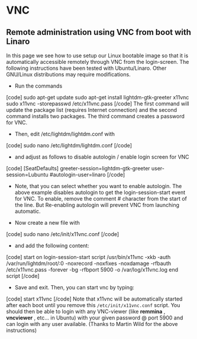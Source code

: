 # VNC
## Remote administration using VNC from boot with Linaro
In this page we see how to use setup our Linux bootable image so that it is automatically accessible remotely through VNC from the login-screen. The following instructions have been tested with Ubuntu/Linaro. Other GNU/Linux distributions may require modifications. 
  * Run the commands

[code] 
    sudo apt-get update
    sudo apt-get install lightdm-gtk-greeter x11vnc
    sudo x11vnc -storepasswd /etc/x11vnc.pass
[/code]
The first command will update the package list (requires Internet connection) and the second command installs two packages. The third command creates a password for VNC. 
  * Then, edit /etc/lightdm/lightdm.conf with

[code] 
    sudo nano /etc/lightdm/lightdm.conf
[/code]
  

  * and adjust as follows to disable autologin / enable login screen for VNC

[code] 
    [SeatDefaults]
    greeter-session=lightdm-gtk-greeter
    user-session=Lubuntu
    #autologin-user=linaro
[/code]
  * Note, that you can select whether you want to enable autologin. The above example disables autologin to get the login-session-start event for VNC. To enable, remove the comment # character from the start of the line. But Re-enabling autologin will prevent VNC from launching automatic.

  * Now create a new file with

[code] 
    sudo nano /etc/init/x11vnc.conf
[/code]
  * and add the following content:

[code] 
    start on login-session-start
    script
    /usr/bin/x11vnc -xkb -auth /var/run/lightdm/root/:0 -noxrecord -noxfixes -noxdamage -rfbauth /etc/x11vnc.pass -forever -bg -rfbport 5900 -o /var/log/x11vnc.log
    end script
[/code]
  * Save and exit. Then, you can start vnc by typing:

[code] 
    start x11vnc
[/code]
Note that x11vnc will be automatically started after each boot until you remove this `/etc/init/x11vnc.conf` script. 
You should then be able to login with any VNC-viewer (like **remmina** , **vncviewer** , etc… in Ubuntu) with your given password @ port 5900 and can login with any user available. 
(Thanks to Martin Wild for the above instructions)

